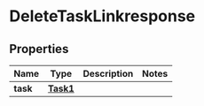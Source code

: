 

# DeleteTaskLinkresponse


## Properties

| Name | Type | Description | Notes |
|------------ | ------------- | ------------- | -------------|
|**task** | [**Task1**](Task1.md) |  |  |



